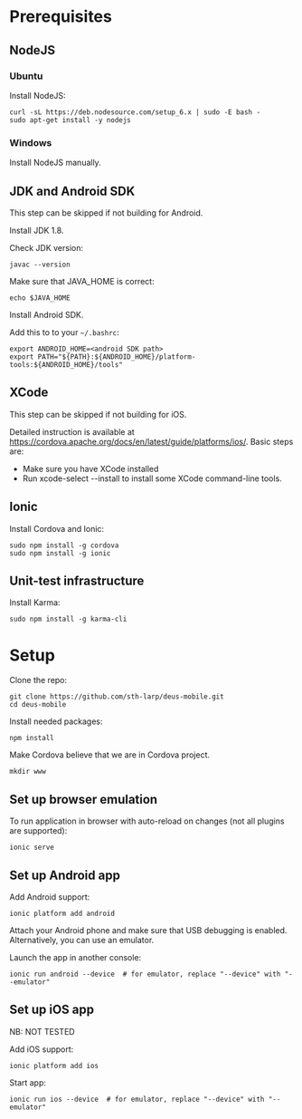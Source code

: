 # Prerequisites

## NodeJS

### Ubuntu

Install NodeJS:

    curl -sL https://deb.nodesource.com/setup_6.x | sudo -E bash -
    sudo apt-get install -y nodejs

### Windows

Install NodeJS manually.

## JDK and Android SDK

This step can be skipped if not building for Android.

Install JDK 1.8.

Check JDK version:

    javac --version

Make sure that JAVA_HOME is correct:

    echo $JAVA_HOME

Install Android SDK.

Add this to to your `~/.bashrc`:

    export ANDROID_HOME=<android SDK path>
    export PATH="${PATH}:${ANDROID_HOME}/platform-tools:${ANDROID_HOME}/tools"

## XCode

This step can be skipped if not building for iOS.

Detailed instruction is available at https://cordova.apache.org/docs/en/latest/guide/platforms/ios/.
Basic steps are:
 * Make sure you have XCode installed
 * Run xcode-select --install to install some XCode command-line tools.

## Ionic

Install Cordova and Ionic:

    sudo npm install -g cordova
    sudo npm install -g ionic

## Unit-test infrastructure

Install Karma:

    sudo npm install -g karma-cli

# Setup

Clone the repo:

    git clone https://github.com/sth-larp/deus-mobile.git
    cd deus-mobile

Install needed packages:

    npm install

Make Cordova believe that we are in Cordova project.

    mkdir www

## Set up browser emulation

To run application in browser with auto-reload on changes (not all plugins are supported):
    
    ionic serve

## Set up Android app

Add Android support:

    ionic platform add android

Attach your Android phone and make sure that USB debugging is enabled. Alternatively, you can use an emulator.

Launch the app in another console:

    ionic run android --device  # for emulator, replace "--device" with "--emulator"

## Set up iOS app

NB: NOT TESTED

Add iOS support:

    ionic platform add ios

Start app:

    ionic run ios --device  # for emulator, replace "--device" with "--emulator"

